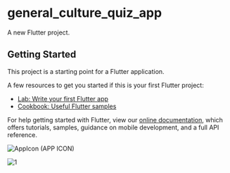 # general_culture_quiz_app

A new Flutter project.

## Getting Started

This project is a starting point for a Flutter application.

A few resources to get you started if this is your first Flutter project:

- [Lab: Write your first Flutter app](https://flutter.dev/docs/get-started/codelab)
- [Cookbook: Useful Flutter samples](https://flutter.dev/docs/cookbook)

For help getting started with Flutter, view our
[online documentation](https://flutter.dev/docs), which offers tutorials,
samples, guidance on mobile development, and a full API reference.


![AppIcon](https://user-images.githubusercontent.com/98317639/185251678-f03e850c-e89b-4b1a-a484-190341a55920.png)
                                    (APP ICON)

![1](https://user-images.githubusercontent.com/98317639/185251696-2c199864-18d9-4a5d-b385-f11acc6899db.PNG)

